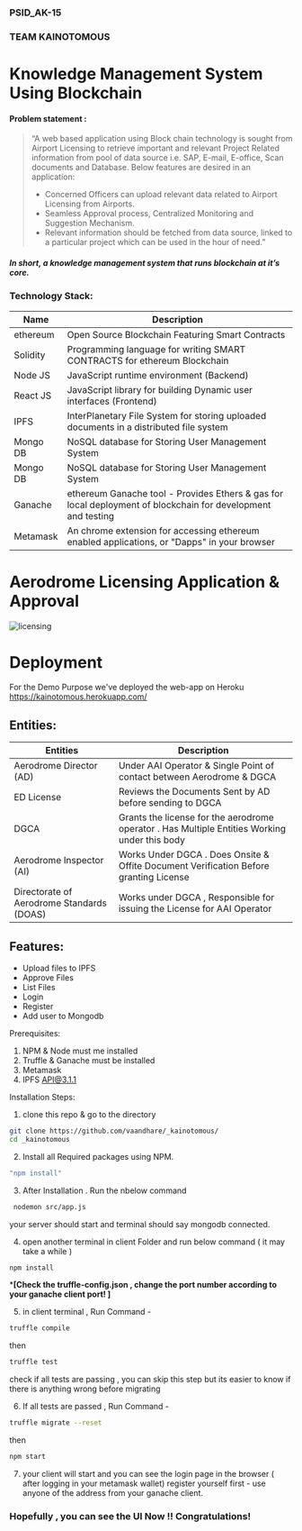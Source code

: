 ### PSID_AK-15
### TEAM KAINOTOMOUS
# Knowledge Management System Using Blockchain

#### Problem statement :
>“A web based application using Block chain technology is sought from Airport Licensing to retrieve important and relevant Project Related information from pool of data source i.e. SAP, E-mail, E-office, Scan documents and Database. Below features are desired in an application: 
> - Concerned Officers can upload relevant data related to Airport Licensing from 	Airports. 
> - Seamless Approval process, Centralized Monitoring and Suggestion Mechanism. 
> - Relevant information should be fetched from data source, linked to a 	particular project which can 	be used in the hour of need.”
##### In short, a knowledge management system that runs blockchain at it’s core.

### Technology Stack:

| Name | Description |
| ------ | ------ |
| ethereum | Open Source Blockchain Featuring Smart Contracts |
| Solidity | Programming language for writing SMART CONTRACTS for ethereum Blockchain |
| Node JS |  JavaScript runtime environment (Backend) |
| React JS |  JavaScript library for building Dynamic user interfaces (Frontend) |
| IPFS |  InterPlanetary File System for storing uploaded documents in a distributed file system |
|Mongo DB| NoSQL database for Storing User Management System|
|Mongo DB| NoSQL database for Storing User Management System|
|Ganache| ethereum Ganache tool - Provides Ethers & gas for local deployment of blockchain for development and testing |
|Metamask| An chrome extension for accessing ethereum enabled applications, or "Dapps" in your browser  |
# Aerodrome Licensing Application & Approval 
![licensing](https://user-images.githubusercontent.com/50493250/89174577-b61d9900-d5a3-11ea-83a7-94e8fd320846.JPG)

# Deployment
For the Demo Purpose we've deployed the web-app on Heroku
https://kainotomous.herokuapp.com/

## Entities:

|Entities|Description|
|-----|-----|
| Aerodrome Director (AD) | Under AAI Operator & Single Point of contact between Aerodrome & DGCA|
|ED License| Reviews the Documents Sent by AD before sending to DGCA|
|DGCA|Grants the license for the aerodrome operator . Has Multiple Entities Working under this body|
|Aerodrome Inspector (AI)|Works Under DGCA . Does Onsite & Offite Document Verification Before granting License|
|Directorate  of Aerodrome Standards (DOAS)| Works under DGCA , Responsible for issuing the License for AAI Operator |



## Features:
- Upload files to IPFS
- Approve Files 
- List Files 
- Login 
- Register
- Add user to Mongodb

Prerequisites:
1) NPM & Node must me installed 
2) Truffle & Ganache must be installed 
3) Metamask
4) IPFS API@3.1.1

Installation Steps:
1) clone this repo & go to the directory
```sh 
git clone https://github.com/vaandhare/_kainotomous/
cd _kainotomous
```

2) Install all Required packages using NPM.
```sh 
"npm install" 
```

3) After Installation . Run the nbelow command 
```sh
 nodemon src/app.js
 ```
 your server should start and terminal should say mongodb connected. 

4) open another terminal in client Folder and run below command ( it may take a while )
```sh
npm install
```
*****[Check the truffle-config.json , change the port number according to your ganache client port! ]****

5) in client terminal , Run Command - 
```sh
truffle compile
```
then
```sh
truffle test
```
check if all tests are passing , you can skip this step but its easier to know if there is anything wrong before migrating 

6) If all tests are passed , Run Command - 
```sh
truffle migrate --reset
```
then 
```sh
npm start
```
7) your client will start  and you can see the login page in the browser ( after logging in your metamask wallet)
 register yourself first - use anyone of the address from your ganache client. 
 
 ### Hopefully , you can see the UI Now  !! Congratulations! 





